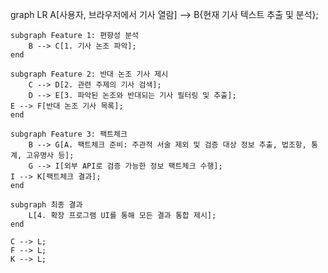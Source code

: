 graph LR
    A[사용자, 브라우저에서 기사 열람] --> B{현재 기사 텍스트 추출 및 분석};

    subgraph Feature 1: 편향성 분석
        B --> C[1. 기사 논조 파악];
    end

    subgraph Feature 2: 반대 논조 기사 제시
        C --> D[2. 관련 주제의 기사 검색];
        D --> E[3. 파악된 논조와 반대되는 기사 필터링 및 추출];
    E --> F[반대 논조 기사 목록];
    end

    subgraph Feature 3: 팩트체크
        B --> G[A. 팩트체크 준비: 주관적 서술 제외 및 검증 대상 정보 추출, 법조항, 통계, 고유명사 등];
        G --> I[외부 API로 검증 가능한 정보 팩트체크 수행];
    I --> K[팩트체크 결과];
    end

    subgraph 최종 결과
        L[4. 확장 프로그램 UI를 통해 모든 결과 통합 제시];
    end

    C --> L;
    F --> L;
    K --> L;

